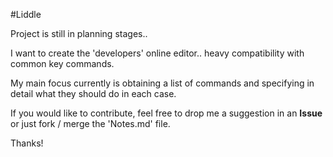#Liddle

Project is still in planning stages.. 

I want to create the 'developers' online editor.. heavy compatibility with common key commands.

My main focus currently is obtaining a list of commands and specifying in detail what they should do in each case. 

If you would like to contribute, feel free to drop me a suggestion in an **Issue** or just fork / merge the 'Notes.md' file. 

Thanks!

